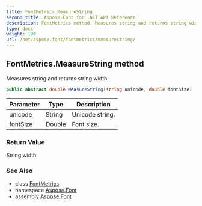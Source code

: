 ```yaml
---
title: FontMetrics.MeasureString
second_title: Aspose.Font for .NET API Reference
description: FontMetrics method. Measures string and returns string width
type: docs
weight: 190
url: /net/aspose.font/fontmetrics/measurestring/
---
```

## FontMetrics.MeasureString method

Measures string and returns string width.

```csharp
public abstract double MeasureString(string unicode, double fontSize)
```

| Parameter | Type | Description |
| --- | --- | --- |
| unicode | String | Unicode string. |
| fontSize | Double | Font size. |

### Return Value

String width.

### See Also

* class [FontMetrics](../)
* namespace [Aspose.Font](../../fontmetrics/)
* assembly [Aspose.Font](../../../)


